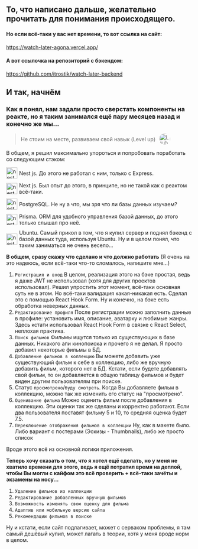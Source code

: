## То, что написано дальше, желательно прочитать для понимания происходящего.

#### Но если всё-таки у вас нет времени, то вот ссылка на сайт:

https://watch-later-agona.vercel.app/

#### А вот ссылочка на репозиторий с бэкендом:

https://github.com/itrostik/watch-later-backend

## И так, начнём

### Как я понял, нам задали просто сверстать компоненты на реакте, но я таким занимался ещё пару месяцев назад и конечно же мы...

<blockquote style="display:flex; align-items: center; gap: 10px">
    Не стоим на месте, развиваем свой навык (Level up)
    <img alt="LILDRUGHILL" src="https://t2.genius.com/unsafe/680x680/https%3A%2F%2Fimages.genius.com%2F21d882e6bcc99d5e1a117161c5eaa3aa.1000x1000x1.png" width="30" height="30" style="border-radius: 50%">
</blockquote>

В общем, я решил максимально упороться и попробовать поработать со следующим стэком:


<div style="display: flex; flex-direction: column; gap: 10px;">
    <div style="display: flex; align-items: center; gap: 5px">
<img src="https://www.npmjs.com/npm-avatar/eyJhbGciOiJIUzI1NiIsInR5cCI6IkpXVCJ9.eyJhdmF0YXJVUkwiOiJodHRwczovL3MuZ3JhdmF0YXIuY29tL2F2YXRhci9lZDI1OTU4NzA0MWM1YWI3OWYyNGNiMWUzNDFmMGEzNz9zaXplPTQ5NiZkZWZhdWx0PXJldHJvIn0.hLdG6hXQE4Dfil6090lrDEuGdsHbfQUijpy5RvzXjSg" width="30" alt="nest js"> Nest js. До этого не работал с ним, только с Express.
</div>


<div style="display: flex; align-items: center; gap: 5px">
<img src="https://static-00.iconduck.com/assets.00/next-js-icon-2048x2048-5dqjgeku.png" width="30" alt="nest js"> Next js. Был опыт до этого, в принципе, но не такой как с реактом всё-таки.
</div>
<div style="display: flex; align-items: center; gap: 5px">
<img src="https://cdn-icons-png.flaticon.com/512/5968/5968342.png" width="30" alt="nest js"> PostgreSQL. Не ну а что, мы зря что ли базы данных изучаем?
</div>
<div style="display: flex; align-items: center; gap: 5px">
<img src="https://cdn.icon-icons.com/icons2/2107/PNG/512/file_type_light_prisma_icon_130444.png" width="30" alt="nest js"> Prisma. ORM для удобного управления базой данных, до этого только слышал про неё.
</div>
<div style="display: flex; align-items: center; gap: 5px">
<img src="https://upload.wikimedia.org/wikipedia/commons/thumb/a/ab/Logo-ubuntu_cof-orange-hex.svg/1200px-Logo-ubuntu_cof-orange-hex.svg.png" width="30" alt="nest js"> Ubuntu. Cамый прикол в том, что я купил сервер и поднял бэкенд с базой данных туда, используя Ubuntu. Ну и в целом понял, что таким заниматься не очень весело...
</div>
</div>

**В общем, сразу скажу что сделано и что должно работать** (Я очень на это надеюсь, если всё-таки что-то сломалось, напишите мне...)

1. `Регистрация и вход` В целом, реализация этого на бэке простая, ведь я даже JWT не использовал (хотя для других проектов использовал). Решил упростить этот момент, всё-таки основная суть не в этом. Но всё-таки валидация какая-никакая есть. Сделал это с помощью React Hook Form. Ну и конечно, на бэке есть обработка неверных данных.
2. `Редактирование профиля` После регистрации можно заполнить данные в профиле: установить имя, описание, аватарку и любимые жанры. Здесь кстати использовал React Hook Form в связке с React Select, неплохая практика.
3. `Поиск фильмов` Фильмы ищутся только из существующих в базе данных. Никакого апи кинопоиска и прочего я не делал. Я просто добавил некоторые фильмы в БД.
4. `Добавление фильмов в коллекцию` Вы можете добавить уже существующий фильм к себе в коллекцию, либо же вручную добавить фильм, которого нет в БД. Кстати, если будете добавлять свой фильм, то он добавляется в общую таблицу фильмов и будет виден другим пользователям при поиске. 
5. Статус `просмотрено`/`буду смотреть`. Когда Вы добавляете фильм в коллекцию, можно так же изменить его статус на "просмотрено".
6. `Оценивание фильма` Можно оценить фильм после добавления в коллекцию. Эти оценки так же сделаны и корректно работают. Если два пользователя поставят фильму 5 и 10, то средняя оценка будет 7.5.
7. `Переключение отображения фильмов в коллекции` Ну, как в макете было. Либо вариант с постерами (Эскизы - Thumbnails), либо же просто список

Вроде этого всё из основной логики приложения.

**Теперь хочу сказать о том, что я хотел ещё сделать, но у меня не хватило времени для этого, ведь я ещё потратил время на деплой, чтобы Вы могли с кайфом это всё проверить + всё-таки зачёты и экзамены на носу...**


1. `Удаление фильмов из коллекции`
2. `Редактирование добавленных вручную фильмов`
3. `Возможность изменять свою оценку для фильма`
4. `Адаптив или мобильную версию сайта`
5. `Рекомендации фильмов в поиске`

Ну и кстати, если сайт подлагивает, может с серваком проблемы, я там самый дешёвый купил, может лагать в теории, хотя у меня вроде норм в целом.